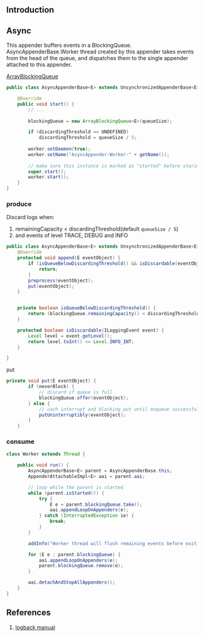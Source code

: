 ## Introduction


## Async


This appender buffers events in a BlockingQueue. 
AsyncAppenderBase.Worker thread created by this appender takes events from the head of the queue, 
and dispatches them to the single appender attached to this appender.


[ArrayBlockingQueue](/docs/CS/Java/JDK/Collection/Queue.md?id=ArrayBlockingQueue)


```java
public class AsyncAppenderBase<E> extends UnsynchronizedAppenderBase<E> implements AppenderAttachable<E> {

    @Override
    public void start() {
        // ...
        
        blockingQueue = new ArrayBlockingQueue<E>(queueSize);

        if (discardingThreshold == UNDEFINED)
            discardingThreshold = queueSize / 5;
        
        worker.setDaemon(true);
        worker.setName("AsyncAppender-Worker-" + getName());
        
        // make sure this instance is marked as "started" before staring the worker Thread
        super.start();
        worker.start();
    }
}
```

### produce

Discard logs when:
1. remainingCapacity < discardingThreshold(default `queueSize / 5`)
2. and events of level TRACE, DEBUG and INFO

```java
public class AsyncAppenderBase<E> extends UnsynchronizedAppenderBase<E> implements AppenderAttachable<E> {
    @Override
    protected void append(E eventObject) {
        if (isQueueBelowDiscardingThreshold() && isDiscardable(eventObject)) {
            return;
        }
        preprocess(eventObject);
        put(eventObject);
    }


    private boolean isQueueBelowDiscardingThreshold() {
        return (blockingQueue.remainingCapacity() < discardingThreshold);
    }

    protected boolean isDiscardable(ILoggingEvent event) {
        Level level = event.getLevel();
        return level.toInt() <= Level.INFO_INT;
    }

}
```

put
```java
private void put(E eventObject) {
        if (neverBlock) {
            // discard if queue is full
            blockingQueue.offer(eventObject);
        } else {
            // cach interrupt and blocking put until enqueue successfully in while loop
            putUninterruptibly(eventObject); 
        }
    }
```

### consume
```java
class Worker extends Thread {

    public void run() {
        AsyncAppenderBase<E> parent = AsyncAppenderBase.this;
        AppenderAttachableImpl<E> aai = parent.aai;

        // loop while the parent is started
        while (parent.isStarted()) {
            try {
                E e = parent.blockingQueue.take();
                aai.appendLoopOnAppenders(e);
            } catch (InterruptedException ie) {
                break;
            }
        }

        addInfo("Worker thread will flush remaining events before exiting. ");

        for (E e : parent.blockingQueue) {
            aai.appendLoopOnAppenders(e);
            parent.blockingQueue.remove(e);
        }

        aai.detachAndStopAllAppenders();
    }
}
```





## References
1. [logback manual](http://logback.qos.ch/manual/introduction.html)